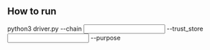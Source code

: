 ## How to run

python3 driver.py --chain <input chain> --trust_store <input CA store> --purpose <certificate purpose>
